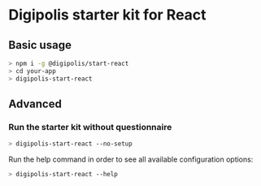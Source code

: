 # Digipolis starter kit for React

## Basic usage

```sh
> npm i -g @digipolis/start-react
> cd your-app
> digipolis-start-react
```

## Advanced

### Run the starter kit without questionnaire

```sh
> digipolis-start-react --no-setup
```

Run the help command in order to see all available configuration options:

```sh
> digipolis-start-react --help
```
